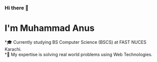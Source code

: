 ### Hi there 👋

<h1>I'm Muhammad Anus</h2>
*🎓 Currently studying BS Computer Science (BSCS) at FAST NUCES Karachi.
<br>
*🔧 My expertise is solving real world problems using Web Technologies.




